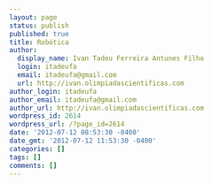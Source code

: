 ```yaml
---
layout: page
status: publish
published: true
title: Robótica
author:
  display_name: Ivan Tadeu Ferreira Antunes Filho
  login: itadeufa
  email: itadeufa@gmail.com
  url: http://ivan.olimpiadascientificas.com
author_login: itadeufa
author_email: itadeufa@gmail.com
author_url: http://ivan.olimpiadascientificas.com
wordpress_id: 2614
wordpress_url: /?page_id=2614
date: '2012-07-12 08:53:30 -0400'
date_gmt: '2012-07-12 11:53:30 -0400'
categories: []
tags: []
comments: []
---
```


